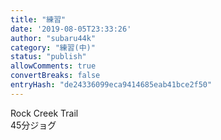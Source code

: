 ```yaml
---
title: "練習"
date: '2019-08-05T23:33:26'
author: "subaru44k"
category: "練習(中)"
status: "publish"
allowComments: true
convertBreaks: false
entryHash: "de24336099eca9414685eab41bce2f50"
---
```

Rock Creek Trail<br>
45分ジョグ
